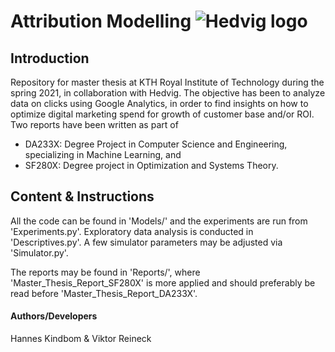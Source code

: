# Attribution Modelling ![Hedvig logo](https://github.com/hkindbom/optimal-marketing/blob/master/hedvig_logo.png?raw=true)

## Introduction
Repository for master thesis at KTH Royal Institute of Technology during the 
spring 2021, 
in collaboration with Hedvig. The objective has been to analyze data on clicks
using Google Analytics, in order to find insights on how to optimize digital 
marketing spend for growth of customer base and/or ROI. 
Two reports have been written as part of 
- DA233X: Degree Project
in Computer Science and Engineering, specializing in Machine Learning, and
- SF280X: Degree project in Optimization and Systems Theory.

## Content & Instructions
All the code can be found in 'Models/' and the experiments are run from 'Experiments.py'. Exploratory data analysis is 
conducted in 'Descriptives.py'. A few simulator parameters may be adjusted via
'Simulator.py'. 

The reports may be found in 'Reports/', where 
'Master_Thesis_Report_SF280X' is more applied and should preferably 
be read before 'Master_Thesis_Report_DA233X'. 

#### Authors/Developers
Hannes Kindbom & Viktor Reineck


